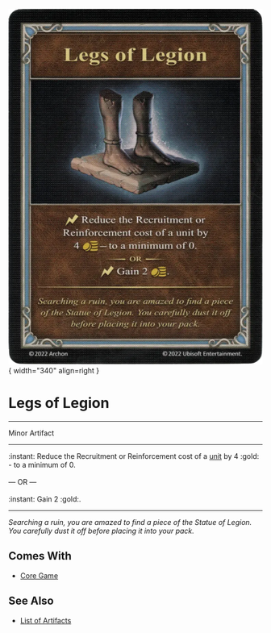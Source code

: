 ![Legs of Legion](../assets/artifacts_minor-legs_of_legion.webp){ width="340" align=right }

# Legs of Legion
___
Minor Artifact
___
:instant: Reduce the Recruitment or Reinforcement cost of a [unit](../units.md) by 4 :gold: - to a minimum of 0.<br><br>— OR —<br><br>:instant: Gain 2 :gold:.
___
*Searching a ruin, you are amazed to find a piece of the Statue of Legion. You carefully dust it off before placing it into your pack.*


## Comes With

- [Core Game](../content.md)


## See Also

- [List of Artifacts](../artifacts.md)
